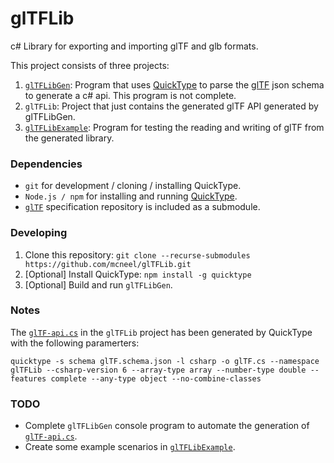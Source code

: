 # glTFLib
c# Library for exporting and importing glTF and glb formats.

This project consists of three projects:

1. [`glTFLibGen`](https://github.com/mcneel/glTFLib/tree/master/glTFLibGen): Program that uses [QuickType](https://github.com/quicktype/quicktype) to parse the [glTF](https://github.com/KhronosGroup/glTF) json schema to generate a c# api. This program is not complete.
2. `glTFLib`: Project that just contains the generated glTF API generated by glTFLibGen.
3. [`glTFLibExample`](https://github.com/mcneel/glTFLib/tree/master/glTFLibExample): Program for testing the reading and writing of glTF from the generated library.

### Dependencies
- `git` for development / cloning / installing QuickType.
- `Node.js / npm` for installing and running [QuickType](https://github.com/quicktype/quicktype).
- [`glTF`](https://github.com/KhronosGroup/glTF) specification repository is included as a submodule.

### Developing
1. Clone this repository: `git clone --recurse-submodules https://github.com/mcneel/glTFLib.git`
2. [Optional] Install QuickType: `npm install -g quicktype`
3. [Optional] Build and run `glTFLibGen`. 

### Notes
The [`glTF-api.cs`](https://github.com/mcneel/glTFLib/blob/master/src/glTF-api.cs) in the `glTFLib` project has been generated by QuickType with the following paramerters:

`quicktype -s schema glTF.schema.json -l csharp -o glTF.cs --namespace glTFLib --csharp-version 6 --array-type array --number-type double --features complete --any-type object --no-combine-classes`

### TODO
- Complete `glTFLibGen` console program to automate the generation of [`glTF-api.cs`](https://github.com/mcneel/glTFLib/blob/master/src/glTF-api.cs).
- Create some example scenarios in [`glTFLibExample`](https://github.com/mcneel/glTFLib/tree/master/glTFLibExample).
 
